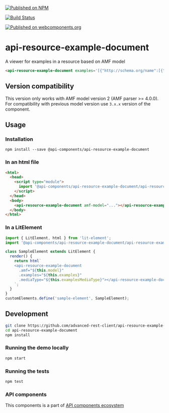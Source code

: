 [![Published on NPM](https://img.shields.io/npm/v/@api-components/api-resource-example-document.svg)](https://www.npmjs.com/package/@api-components/api-resource-example-document)

[![Build Status](https://travis-ci.org/advanced-rest-client/api-resource-example-document.svg?branch=stage)](https://travis-ci.org/advanced-rest-client/api-resource-example-document)

[![Published on webcomponents.org](https://img.shields.io/badge/webcomponents.org-published-blue.svg)](https://www.webcomponents.org/element/advanced-rest-client/api-resource-example-document)

# api-resource-example-document

A viewer for examples in a resource based on AMF model

```html
<api-resource-example-document examples='[{"http://schema.org/name":[{"@value":"Example1"}],"http://raml.org/vocabularies/document#value":[{"@value":"{{\n    \"value\":true}"}]}]'></api-resource-example-document>
```

## Version compatibility

This version only works with AMF model version 2 (AMF parser >= 4.0.0).
For compatibility with previous model version use `3.x.x` version of the component.

## Usage

### Installation
```
npm install --save @api-components/api-resource-example-document
```

### In an html file

```html
<html>
  <head>
    <script type="module">
      import '@api-components/api-resource-example-document/api-resource-example-document.js';
    </script>
  </head>
  <body>
    <api-resource-example-document amf-model="..."></api-resource-example-document>
  </body>
</html>
```

### In a LitElement

```js
import { LitElement, html } from 'lit-element';
import '@api-components/api-resource-example-document/api-resource-example-document.js';

class SampleElement extends LitElement {
  render() {
    return html`
    <api-resource-example-document
      .amf="${this.model}"
      .examples="${this.examples}"
      .mediaType="${this.examplesMediaType}"></api-resource-example-document>
    `;
  }
}
customElements.define('sample-element', SampleElement);
```

## Development

```sh
git clone https://github.com/advanced-rest-client/api-resource-example-document
cd api-resource-example-document
npm install
```

### Running the demo locally

```sh
npm start
```

### Running the tests
```sh
npm test
```

### API components

This components is a part of [API components ecosystem](https://elements.advancedrestclient.com/)
